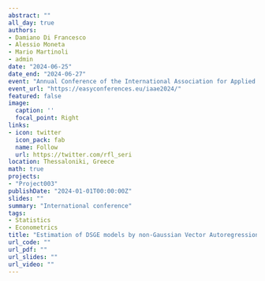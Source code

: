 ```yaml
---
abstract: ""
all_day: true
authors:
- Damiano Di Francesco
- Alessio Moneta
- Mario Martinoli
- admin
date: "2024-06-25"
date_end: "2024-06-27"
event: "Annual Conference of the International Association for Applied Econometrics - IAAE 2024"
event_url: "https://easyconferences.eu/iaae2024/"
featured: false
image:
  caption: ''
  focal_point: Right
links:
- icon: twitter
  icon_pack: fab
  name: Follow
  url: https://twitter.com/rfl_seri
location: Thessaloniki, Greece
math: true
projects:
- "Project003"
publishDate: "2024-01-01T00:00:00Z"
slides: ""
summary: "International conference"
tags:
- Statistics
- Econometrics
title: "Estimation of DSGE models by non-Gaussian Vector Autoregressions"
url_code: ""
url_pdf: ""
url_slides: ""
url_video: ""
---
```

